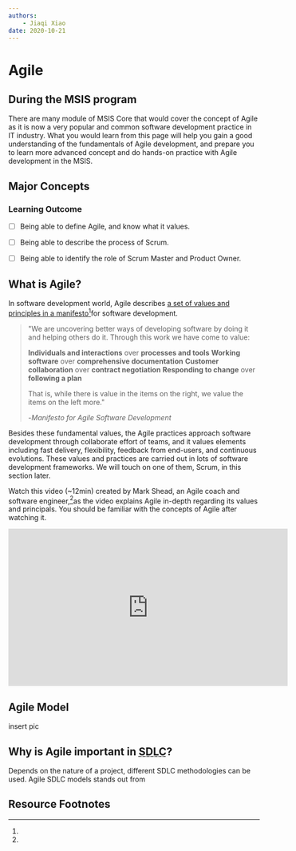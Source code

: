 ```yaml
---
authors:
    - Jiaqi Xiao
date: 2020-10-21
---
```


# Agile

## During the MSIS program

There are many module of MSIS Core that would cover the concept of Agile as it is now a very popular and common software development practice in IT industry. What you would learn from this page will help you gain a good understanding of the fundamentals of Agile development, and prepare you to learn more advanced concept and do hands-on practice with Agile development in the MSIS.

 

## Major Concepts

### Learning Outcome

- [ ] Being able to define Agile, and know what it values.
- [ ] Being able to describe the process of Scrum.
- [ ] Being able to identify the role of Scrum Master and Product Owner.



## What is Agile? 

In software development world, Agile describes [a set of values and principles in a manifesto]( http://agilemanifesto.org/)[^1]for software development. 

> "We are uncovering better ways of developing
> software by doing it and helping others do it.
> Through this work we have come to value:
>
> **Individuals and interactions** over **processes and tools**
> **Working software** over **comprehensive documentation**
> **Customer collaboration** over **contract negotiation**
> **Responding to change** over **following a plan**
>
> That is, while there is value in the items on
> the right, we value the items on the left more."
>
> -*Manifesto for Agile Software Development*

Besides these fundamental values, the Agile practices approach software development through collaborate effort of teams, and it values elements including fast delivery, flexibility, feedback from end-users, and continuous evolutions.  These values and practices are carried out in lots of software development frameworks. We will touch on one of them, Scrum, in this section later.

Watch this video (~12min) created by Mark Shead, an Agile coach and software engineer,[^2]as the video explains Agile in-depth regarding its values and principals. You should be familiar with the concepts of Agile after watching it.

<iframe width="560" height="315" src="https://www.youtube.com/embed/Z9QbYZh1YXY" frameborder="0" allow="accelerometer; autoplay; clipboard-write; encrypted-media; gyroscope; picture-in-picture" allowfullscreen></iframe>



## Agile Model

insert pic





## Why is Agile important in <abbr title="Systems development life cycle">**SDLC**</abbr>?

Depends on the nature of a project, different SDLC methodologies can be used. Agile SDLC models stands out from 



## Resource Footnotes

[^1]: 
[^2]: